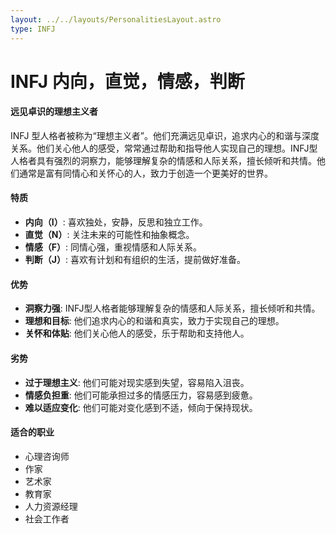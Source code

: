 ```yaml
---
layout: ../../layouts/PersonalitiesLayout.astro
type: INFJ
---
```

# INFJ 内向，直觉，情感，判断

#### 远见卓识的理想主义者
INFJ 型人格者被称为“理想主义者”。他们充满远见卓识，追求内心的和谐与深度关系。他们关心他人的感受，常常通过帮助和指导他人实现自己的理想。INFJ型人格者具有强烈的洞察力，能够理解复杂的情感和人际关系，擅长倾听和共情。他们通常是富有同情心和关怀心的人，致力于创造一个更美好的世界。

#### 特质
- **内向（I）**: 喜欢独处，安静，反思和独立工作。
- **直觉（N）**: 关注未来的可能性和抽象概念。
- **情感（F）**: 同情心强，重视情感和人际关系。
- **判断（J）**: 喜欢有计划和有组织的生活，提前做好准备。

#### 优势
- **洞察力强**: INFJ型人格者能够理解复杂的情感和人际关系，擅长倾听和共情。
- **理想和目标**: 他们追求内心的和谐和真实，致力于实现自己的理想。
- **关怀和体贴**: 他们关心他人的感受，乐于帮助和支持他人。

#### 劣势
- **过于理想主义**: 他们可能对现实感到失望，容易陷入沮丧。
- **情感负担重**: 他们可能承担过多的情感压力，容易感到疲惫。
- **难以适应变化**: 他们可能对变化感到不适，倾向于保持现状。

#### 适合的职业
- 心理咨询师
- 作家
- 艺术家
- 教育家
- 人力资源经理
- 社会工作者